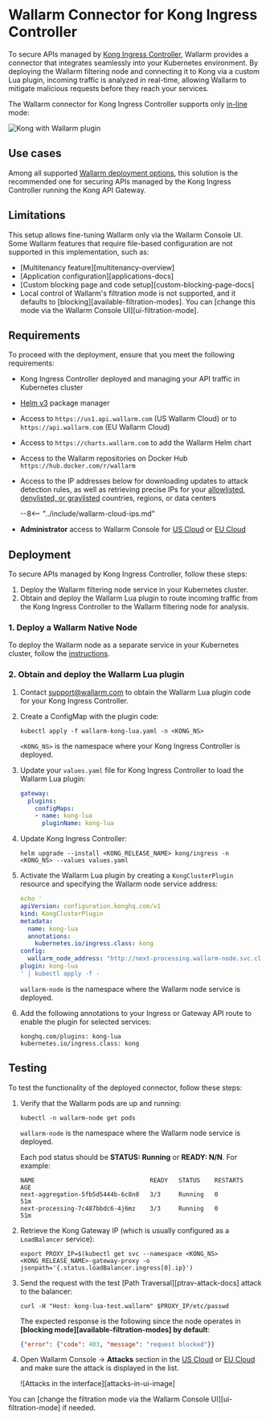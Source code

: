[self-hosted-connector-node-helm-conf]: ../native-node/helm-chart-conf.md

# Wallarm Connector for Kong Ingress Controller

To secure APIs managed by [Kong Ingress Controller](https://docs.konghq.com/kubernetes-ingress-controller/latest/), Wallarm provides a connector that integrates seamlessly into your Kubernetes environment. By deploying the Wallarm filtering node and connecting it to Kong via a custom Lua plugin, incoming traffic is analyzed in real-time, allowing Wallarm to mitigate malicious requests before they reach your services.

The Wallarm connector for Kong Ingress Controller supports only [in-line](../inline/overview.md) mode:

![Kong with Wallarm plugin](../../images/waf-installation/gateways/kong/traffic-flow-inline.png)

## Use cases

Among all supported [Wallarm deployment options](../supported-deployment-options.md), this solution is the recommended one for securing APIs managed by the Kong Ingress Controller running the Kong API Gateway.

## Limitations

This setup allows fine-tuning Wallarm only via the Wallarm Console UI. Some Wallarm features that require file-based configuration are not supported in this implementation, such as:

* [Multitenancy feature][multitenancy-overview]
* [Application configuration][applications-docs]
* [Custom blocking page and code setup][custom-blocking-page-docs]
* Local control of Wallarm's filtration mode is not supported, and it defaults to [blocking][available-filtration-modes]. You can [change this mode via the Wallarm Console UI][ui-filtration-mode].

## Requirements

To proceed with the deployment, ensure that you meet the following requirements:

* Kong Ingress Controller deployed and managing your API traffic in Kubernetes cluster
* [Helm v3](https://helm.sh/) package manager
* Access to `https://us1.api.wallarm.com` (US Wallarm Cloud) or to `https://api.wallarm.com` (EU Wallarm Cloud)
* Access to `https://charts.wallarm.com` to add the Wallarm Helm chart
* Access to the Wallarm repositories on Docker Hub `https://hub.docker.com/r/wallarm`
* Access to the IP addresses below for downloading updates to attack detection rules, as well as retrieving precise IPs for your [allowlisted, denylisted, or graylisted](../../user-guides/ip-lists/overview.md) countries, regions, or data centers

    --8<-- "../include/wallarm-cloud-ips.md"
* **Administrator** access to Wallarm Console for [US Cloud](https://us1.my.wallarm.com/) or [EU Cloud](https://my.wallarm.com/)

## Deployment

To secure APIs managed by Kong Ingress Controller, follow these steps:

1. Deploy the Wallarm filtering node service in your Kubernetes cluster.
1. Obtain and deploy the Wallarm Lua plugin to route incoming traffic from the Kong Ingress Controller to the Wallarm filtering node for analysis.

### 1. Deploy a Wallarm Native Node

To deploy the Wallarm node as a separate service in your Kubernetes cluster, follow the [instructions](../native-node/helm-chart.md#clusterip).

### 2. Obtain and deploy the Wallarm Lua plugin

1. Contact [support@wallarm.com](mailto:support@wallarm.com) to obtain the Wallarm Lua plugin code for your Kong Ingress Controller.
1. Create a ConfigMap with the plugin code:

    ```
    kubectl apply -f wallarm-kong-lua.yaml -n <KONG_NS>
    ```

    `<KONG_NS>` is the namespace where your Kong Ingress Controller is deployed.
1. Update your `values.yaml` file for Kong Ingress Controller to load the Wallarm Lua plugin:

    ```yaml
    gateway:
      plugins:
        configMaps:
        - name: kong-lua
          pluginName: kong-lua
    ```
1. Update Kong Ingress Controller:

    ```
    helm upgrade --install <KONG_RELEASE_NAME> kong/ingress -n <KONG_NS> --values values.yaml
    ```
1. Activate the Wallarm Lua plugin by creating a `KongClusterPlugin` resource and specifying the Wallarm node service address:

    ```yaml
    echo '
    apiVersion: configuration.konghq.com/v1
    kind: KongClusterPlugin
    metadata:
      name: kong-lua
      annotations:
        kubernetes.io/ingress.class: kong
    config:
      wallarm_node_address: "http://next-processing.wallarm-node.svc.cluster.local:5000"
    plugin: kong-lua
    ' | kubectl apply -f -
    ```

    `wallarm-node` is the namespace where the Wallarm node service is deployed.
1. Add the following annotations to your Ingress or Gateway API route to enable the plugin for selected services:

    ```
    konghq.com/plugins: kong-lua
    kubernetes.io/ingress.class: kong
    ```

## Testing

To test the functionality of the deployed connector, follow these steps:

1. Verify that the Wallarm pods are up and running:

    ```
    kubectl -n wallarm-node get pods
    ```

    `wallarm-node` is the namespace where the Wallarm node service is deployed.

    Each pod status should be **STATUS: Running** or **READY: N/N**. For example:

    ```
    NAME                                READY   STATUS    RESTARTS   AGE
    next-aggregation-5fb5d5444b-6c8n8   3/3     Running   0          51m
    next-processing-7c487bbdc6-4j6mz    3/3     Running   0          51m
    ```
1. Retrieve the Kong Gateway IP (which is usually configured as a `LoadBalancer` service):

    ```
    export PROXY_IP=$(kubectl get svc --namespace <KONG_NS> <KONG_RELEASE_NAME>-gateway-proxy -o jsonpath='{.status.loadBalancer.ingress[0].ip}')
    ```
1. Send the request with the test [Path Traversal][ptrav-attack-docs] attack to the balancer:

    ```
    curl -H "Host: kong-lua-test.wallarm" $PROXY_IP/etc/passwd
    ```

    The expected response is the following since the node operates in **[blocking mode][available-filtration-modes] by default**:

    ```json
    {"error": {"code": 403, "message": "request blocked"}}
    ```
1. Open Wallarm Console → **Attacks** section in the [US Cloud](https://us1.my.wallarm.com/attacks) or [EU Cloud](https://my.wallarm.com/attacks) and make sure the attack is displayed in the list.

    ![Attacks in the interface][attacks-in-ui-image]

You can [change the filtration mode via the Wallarm Console UI][ui-filtration-mode] if needed.

<!-- 
TBD before making this docs public:
1. Describe the difference between this Kong installation and https://docs.wallarm.com/installation/kubernetes/kong-ingress-controller/deployment/ - the first one installs the Wallarm plugin for already running Kong IC, the 2nd one deploys the Kong IC with integrated Wallarm services altogether (we patch the official Kong IC and distribute it)
1. add resource requirements, e.g. 4 CPU fits the solution but 2 is not enough (based on my experience)
 -->